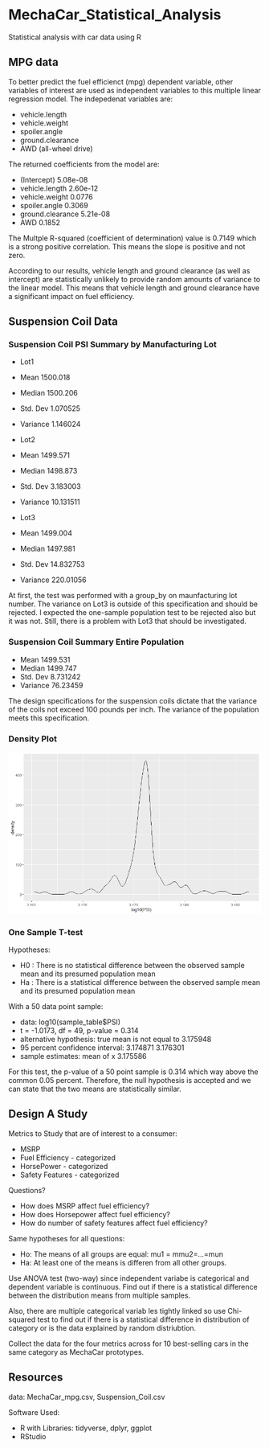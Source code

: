 # MechaCar_Statistical_Analysis
Statistical analysis with car data using R
## MPG data
To better predict the fuel efficienct (mpg) dependent variable, other variables of interest are used as independent variables to this multiple linear regression model.  The indepedenat variables are:
- vehicle.length
- vehicle.weight
- spoiler.angle
- ground.clearance
- AWD (all-wheel drive)

The returned coefficients from the model are:
- (Intercept)       5.08e-08
- vehicle.length    2.60e-12
- vehicle.weight    0.0776
- spoiler.angle     0.3069
- ground.clearance  5.21e-08
- AWD               0.1852

The Multple R-squared (coefficient of determination) value is 0.7149 which is a strong positive correlation. This means the slope is positive and not zero.

According to our results, vehicle length and ground clearance (as well as intercept) are statistically unlikely to provide random amounts of variance to the linear model.  This means that vehicle length and ground clearance have a significant impact on fuel efficiency.

## Suspension Coil Data
### Suspension Coil PSI Summary by Manufacturing Lot

- Lot1
-  Mean   1500.018  
-  Median 1500.206  
-  Std. Dev 1.070525  
-  Variance 1.146024


- Lot2  
-  Mean 1499.571  
-  Median 1498.873  
-  Std. Dev 3.183003  
-  Variance 10.131511


- Lot3  
-  Mean 1499.004  
-  Median 1497.981  
-  Std. Dev 14.832753 
-  Variance 220.01056

At first, the test was performed with a group_by on maunfacturing lot number. The variance on Lot3 is outside of this specification and should be rejected. I expected the one-sample population test to be rejected also but it was not.  Still, there is a problem with Lot3 that should be investigated.

### Suspension Coil Summary Entire Population
- Mean 1499.531  
- Median 1499.747
- Std. Dev 8.731242
- Variance 76.23459

The design specifications for the suspension coils dictate that the variance of the coils not exceed 100 pounds per inch. The variance of the population meets this specification.

### Density Plot
![](DensityPlot.PNG)

### One Sample T-test
Hypotheses:
- H0 : There is no statistical difference between the observed sample mean and its presumed population mean
- 	Ha : There is a statistical difference between the observed sample mean and its presumed population mean

With a 50 data point sample: 
- data:  log10(sample_table$PSI)
- t = -1.0173, df = 49, p-value = 0.314
- alternative hypothesis: true mean is not equal to 3.175948
- 95 percent confidence interval: 3.174871 3.176301
- sample estimates: mean of x  3.175586 

For this test, the p-value of a 50 point sample is 0.314 which way above the common 0.05 percent.  Therefore, the null hypothesis 
is accepted and we can state that the two means are statistically similar.
 
## Design A Study
Metrics to Study that are of interest to a consumer:
- MSRP
- Fuel Efficiency - categorized
- HorsePower - categorized
- Safety Features - categorized

Questions?
- How does MSRP affect fuel efficiency?
- How does Horsepower affect fuel efficiency?
- How do number of safety features affect fuel efficiency?

Same hypotheses for all questions:
- Ho: The means of all groups are equal: mu1 = mmu2=...=mun
- Ha: At least one of the means is differen from all other groups.


Use ANOVA test (two-way) since independent variabe is categorical and dependent variable is continuous. Find out if there is a statistical difference between the distribution means from multiple samples.

Also, there are multiple categorical variab les tightly linked so use Chi-squared test to find out if there is a statistical difference in distribution of category or is the data explained by random distriubtion.

Collect the data for the four metrics across for 10 best-selling cars in the same category as MechaCar prototypes.

## Resources

data: 
MechaCar_mpg.csv, Suspension_Coil.csv

Software Used:
- R with Libraries: tidyverse, dplyr, ggplot
- RStudio